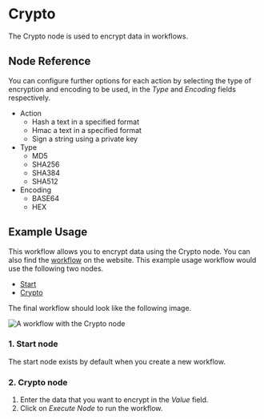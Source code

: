 # Crypto

The Crypto node is used to encrypt data in workflows.

## Node Reference

You can configure further options for each action by selecting the type of encryption and encoding to be used, in the *Type* and *Encoding* fields respectively.

- Action
	- Hash a text in a specified format
	- Hmac a text in a specified format
	- Sign a string using a private key
- Type
    - MD5
    - SHA256
	- SHA384
    - SHA512
- Encoding
	- BASE64
	- HEX

## Example Usage

This workflow allows you to encrypt data using the Crypto node. You can also find the [workflow](https://n8n.io/workflows/574) on the website. This example usage workflow would use the following two nodes.
- [Start](/workflow/integrations/core-nodes/n8n-nodes-base.start/)
- [Crypto]()


The final workflow should look like the following image.

![A workflow with the Crypto node](/_images/integrations/core-nodes/crypto/workflow.png)

### 1. Start node

The start node exists by default when you create a new workflow.

### 2. Crypto node

1. Enter the data that you want to encrypt in the *Value* field.
2. Click on *Execute Node* to run the workflow.
